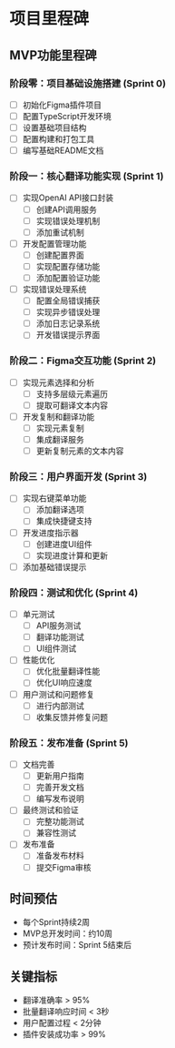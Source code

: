 # 项目里程碑

## MVP功能里程碑

### 阶段零：项目基础设施搭建 (Sprint 0)
- [ ] 初始化Figma插件项目
- [ ] 配置TypeScript开发环境
- [ ] 设置基础项目结构
- [ ] 配置构建和打包工具
- [ ] 编写基础README文档

### 阶段一：核心翻译功能实现 (Sprint 1)
- [ ] 实现OpenAI API接口封装
  - [ ] 创建API调用服务
  - [ ] 实现错误处理机制
  - [ ] 添加重试机制
- [ ] 开发配置管理功能
  - [ ] 创建配置界面
  - [ ] 实现配置存储功能
  - [ ] 添加配置验证功能
- [ ] 实现错误处理系统
  - [ ] 配置全局错误捕获
  - [ ] 实现异步错误处理
  - [ ] 添加日志记录系统
  - [ ] 开发错误提示界面

### 阶段二：Figma交互功能 (Sprint 2)
- [ ] 实现元素选择和分析
  - [ ] 支持多层级元素遍历
  - [ ] 提取可翻译文本内容
- [ ] 开发复制和翻译功能
  - [ ] 实现元素复制
  - [ ] 集成翻译服务
  - [ ] 更新复制元素的文本内容

### 阶段三：用户界面开发 (Sprint 3)
- [ ] 实现右键菜单功能
  - [ ] 添加翻译选项
  - [ ] 集成快捷键支持
- [ ] 开发进度指示器
  - [ ] 创建进度UI组件
  - [ ] 实现进度计算和更新
- [ ] 添加基础错误提示

### 阶段四：测试和优化 (Sprint 4)
- [ ] 单元测试
  - [ ] API服务测试
  - [ ] 翻译功能测试
  - [ ] UI组件测试
- [ ] 性能优化
  - [ ] 优化批量翻译性能
  - [ ] 优化UI响应速度
- [ ] 用户测试和问题修复
  - [ ] 进行内部测试
  - [ ] 收集反馈并修复问题

### 阶段五：发布准备 (Sprint 5)
- [ ] 文档完善
  - [ ] 更新用户指南
  - [ ] 完善开发文档
  - [ ] 编写发布说明
- [ ] 最终测试和验证
  - [ ] 完整功能测试
  - [ ] 兼容性测试
- [ ] 发布准备
  - [ ] 准备发布材料
  - [ ] 提交Figma审核

## 时间预估
- 每个Sprint持续2周
- MVP总开发时间：约10周
- 预计发布时间：Sprint 5结束后

## 关键指标
- 翻译准确率 > 95%
- 批量翻译响应时间 < 3秒
- 用户配置过程 < 2分钟
- 插件安装成功率 > 99%

